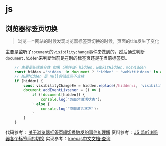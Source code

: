 # js

## 浏览器标签页切换
> 浏览一个网站的时候发现浏览器标签页切换的时候，页面的title发生了变化

主要是监听了`document`的`visibilitychange`事件来做到的，然后通过判断`document.hidden`来判断当前是在别的标签页还是在当前标签页。

````js
	// 主要是处理兼容性 如果 分别判断 hidden、webkitHidden、mozHidden
	const hidden ='hidden' in document ? 'hidden' : 'webkitHidden' in document ? : 'webkitHidden' : 'mozHidden' in document ? 'mozHidden' : null;
	// 如果hidden 是 null的话表示不支持
	if (hidden) {
		const visibilityChangeEv = hidden.replace(/hidden/i, 'visibilitychange');
		document.addEventListener = () => {
			if (!document[hidden]) {
				console.log('页面非激活状态');
			} else {
				console.log('页面激活状态');
			}
		}
	}
````
代码参考：
	[关于浏览器标签页间切换触发的事件的理解](https://segmentfault.com/q/1010000010305827)
资料参考：
	[JS 监听浏览器各个标签间的切换](https://www.yduba.com/qianduan-1491588986.html)
实现参考：
	[knex.js中文文档-查询](https://www.songxingguo.com/2018/06/30/knex.js-query/)